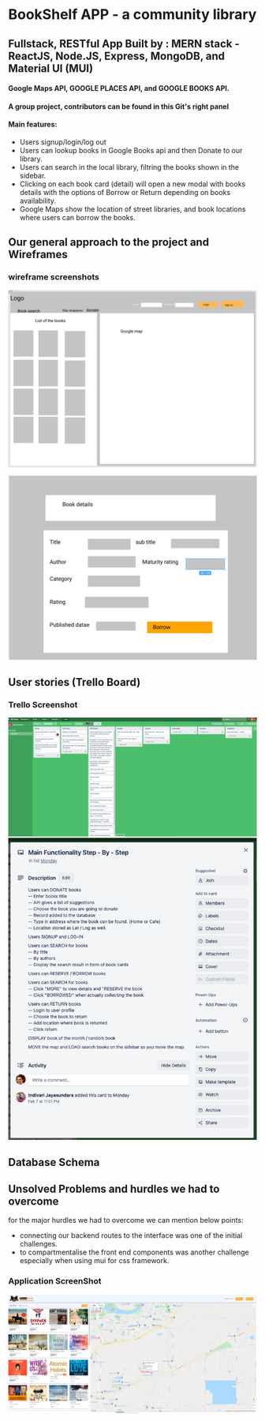 # BookShelf APP - a community library 
## Fullstack, RESTful App Built by : MERN stack - ReactJS, Node.JS, Express, MongoDB, and Material UI (MUI)
#### Google Maps API, GOOGLE PLACES API, and GOOGLE BOOKS API.
#### A group project, contributors can be found in this Git's right panel
#### Main features: 

- Users signup/login/log out
- Users can lookup books in Google Books api and then Donate to our library.
- Users can search in the local library, filtring the books shown in the sidebar.
- Clicking on each book card (detail) will open a new modal with books details with the options of Borrow or Return depending on books availability.
- Google Maps show the location of street libraries, and book locations where users can borrow the books. 

## Our general approach to the project and Wireframes

### wireframe screenshots
![Screenshot](wireframe1.png)

![Screenshot](wireframe2.png)

## User stories (Trello Board)


### Trello Screenshot
![Screenshot](trello1.png)
![Screenshot](trello2.png)


## Database Schema

## Unsolved Problems and hurdles we had to overcome

for the major hurdles we had to overcome we can mention below points:
- connecting our backend routes to the interface was one of the initial challenges.
- to compartmentalise the front end components was another challenge especially when using mui for css framework.








### Application ScreenShot
![Screenshot](bookshelf_ss.png)

